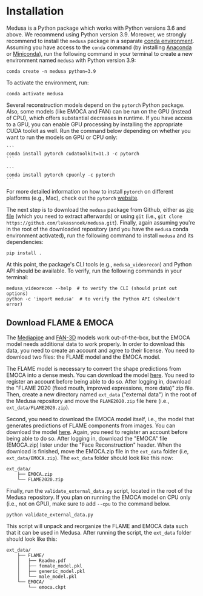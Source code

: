 # Installation

Medusa is a Python package which works with Python versions 3.6 and above. We recommend
using Python version 3.9. Moreover, we strongly recommend to install the `medusa` package
in a separate [conda environment](https://anaconda.org/anaconda/conda). Assuming you have
access to the `conda` command (by installing [Anaconda](https://www.anaconda.com/products/distribution) or [Miniconda](https://docs.conda.io/en/latest/miniconda.html)), run the
following command in your terminal to create a new environment named `medusa` with Python
version 3.9:

```
conda create -n medusa python=3.9
```

To activate the environment, run:

```
conda activate medusa
```

Several reconstruction models depend on the `pytorch` Python package. Also, some
models (like EMOCA and FAN) can be run on the GPU (instead of CPU), which offers
substantial decreases in runtime. If you have access to a GPU, you can enable
GPU processing by installing the appropriate CUDA toolkit as well. Run the command
below depending on whether you want to run the models on GPU or CPU only:

````{tabbed} GPU
```
conda install pytorch cudatoolkit=11.3 -c pytorch
```
````

````{tabbed} CPU
```
conda install pytorch cpuonly -c pytorch
```
````

For more detailed information on how to install `pytorch` on different platforms
(e.g., Mac), check out the `pytorch` [website](https://pytorch.org/).

The next step is to download the `medusa` package from Github, either as [zip file](https://github.com/lukassnoek/medusa/archive/refs/heads/master.zip) (which you need to extract afterwards) or using `git` (i.e., `git clone https://github.com/lukassnoek/medusa.git`). Finally, again assuming you're in the root of the downloaded repository (and you have the `medusa` conda environment activated), run the following command to install `medusa` and its dependencies:

```
pip install .
```

At this point, the package's CLI tools (e.g., `medusa_videorecon`) and Python API should be available. To verify, run the following commands in your terminal:

```
medusa_videorecon --help  # to verify the CLI (should print out options)
python -c 'import medusa'  # to verify the Python API (shouldn't error)
```

## Download FLAME & EMOCA

The [Mediapipe](https://google.github.io/mediapipe/solutions/face_mesh) and
[FAN-3D](https://github.com/1adrianb/face-alignment) models work out-of-the-box, but
the EMOCA model needs additional data to work properly. In order to download this data,
you need to create an account and agree to their license. You need to download two 
files: the FLAME model and the EMOCA model.

The FLAME model is necessary to convert the shape predictions from EMOCA into a dense
mesh. You can download the model [here](https://flame.is.tue.mpg.de/download.php). You
need to register an account before being able to do so. After logging in, download
the "FLAME 2020 (fixed mouth, improved expressions, more data)" zip file. Then,
create a new directory named `ext_data` ("external data") in the root of the Medusa
repository and move the `FLAME2020.zip` file here (i.e., `ext_data/FLAME2020.zip`).

Second, you need to download the EMOCA model itself, i.e., the model that generates
predictions of FLAME components from images. You can download the model
[here](https://emoca.is.tue.mpg.de/download.php). Again, you need to register an account
before being able to do so. After logging in, download the "EMOCA" file (EMOCA.zip)
lister under the "Face Reconstruction" header. When the download is finished,
move the EMOCA.zip file in the `ext_data` folder (i.e, `ext_data/EMOCA.zip`). The 
`ext_data` folder should look like this now:

```
ext_data/
    ├── EMOCA.zip
    └── FLAME2020.zip
```

Finally, run the `validate_external_data.py` script, located in the root of the Medusa
repository. If you plan on running the EMOCA model on CPU only (i.e., not on GPU),
make sure to add `--cpu` to the command below.

```
python validate_external_data.py
```

This script will unpack and reorganize the FLAME and EMOCA data such that it can be used
in Medusa. After running the script, the `ext_data` folder should look like this:

```
ext_data/
    ├── FLAME/
    │   ├── Readme.pdf
    │   ├── female_model.pkl
    │   ├── generic_model.pkl
    │   └── male_model.pkl
    └── EMOCA/
        └── emoca.ckpt
```
